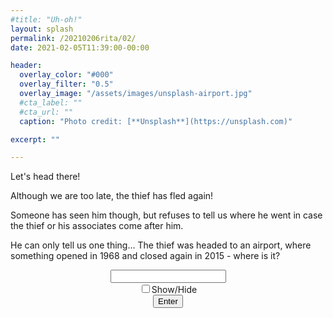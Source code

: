 ```yaml
---
#title: "Uh-oh!"
layout: splash
permalink: /20210206rita/02/
date: 2021-02-05T11:39:00-00:00

header:
  overlay_color: "#000"
  overlay_filter: "0.5"
  overlay_image: "/assets/images/unsplash-airport.jpg"
  #cta_label: ""
  #cta_url: ""
  caption: "Photo credit: [**Unsplash**](https://unsplash.com)"

excerpt: ""

---
```

  
Let's head there!

Although we are too late, the thief has fled again! 

Someone has seen him though, but refuses to tell us where he went in case the thief or his associates come after him.

He can only tell us one thing... The thief was headed to an airport, where something opened in 1968 and closed again in 2015 - where is it?


<center>
  <div class="wrapper">
    <form class="form1" action="https://www.albertsmysteries.com/20210206rita/">
      <div class="inputcontent">
          <input type="text" id="password" /><br />
          <input type="checkbox" onclick="myFunction()" />Show/Hide
      </div>
      <div class="buttons">
        <input
          class="orangebutton"
          type="button"
          value="Enter"
          onclick="checkPassword()" />
      </div>
    </form>
  </div>
</center>
<script src="/assets/js/20210206rita/02.js"></script>
